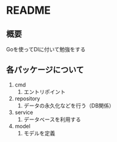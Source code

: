 # README

## 概要

Goを使ってDIに付いて勉強をする

## 各パッケージについて

1. cmd
   1. エントリポイント
2. repository
   1. データの永久化などを行う（DB関係）
3. service
   1. データベースを利用する
4. model
   1. モデルを定義